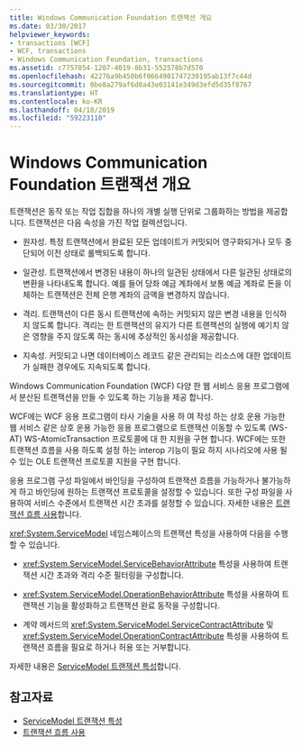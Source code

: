 ```yaml
---
title: Windows Communication Foundation 트랜잭션 개요
ms.date: 03/30/2017
helpviewer_keywords:
- transactions [WCF]
- WCF, transactions
- Windows Communication Foundation, transactions
ms.assetid: c7757854-1207-4019-8b31-552578b7d570
ms.openlocfilehash: 42276a9b450b6f0664901747239195ab13f7c44d
ms.sourcegitcommit: 0be8a279af6d8a43e03141e349d3efd5d35f8767
ms.translationtype: HT
ms.contentlocale: ko-KR
ms.lasthandoff: 04/18/2019
ms.locfileid: "59223110"
---
```

# <a name="windows-communication-foundation-transactions-overview"></a>Windows Communication Foundation 트랜잭션 개요
트랜잭션은 동작 또는 작업 집합을 하나의 개별 실행 단위로 그룹화하는 방법을 제공합니다. 트랜잭션은 다음 속성을 가진 작업 컬렉션입니다.  
  
-   원자성. 특정 트랜잭션에서 완료된 모든 업데이트가 커밋되어 영구화되거나 모두 중단되어 이전 상태로 롤백되도록 합니다.  
  
-   일관성. 트랜잭션에서 변경된 내용이 하나의 일관된 상태에서 다른 일관된 상태로의 변환을 나타내도록 합니다. 예를 들어 당좌 예금 계좌에서 보통 예금 계좌로 돈을 이체하는 트랜잭션은 전체 은행 계좌의 금액을 변경하지 않습니다.  
  
-   격리. 트랜잭션이 다른 동시 트랜잭션에 속하는 커밋되지 않은 변경 내용을 인식하지 않도록 합니다. 격리는 한 트랜잭션의 유지가 다른 트랜잭션의 실행에 예기치 않은 영향을 주지 않도록 하는 동시에 추상적인 동시성을 제공합니다.  
  
-   지속성. 커밋되고 나면 데이터베이스 레코드 같은 관리되는 리소스에 대한 업데이트가 실패한 경우에도 지속되도록 합니다.  
  
 Windows Communication Foundation (WCF) 다양 한 웹 서비스 응용 프로그램에서 분산된 트랜잭션을 만들 수 있도록 하는 기능을 제공 합니다.  
  
 WCF에는 WCF 응용 프로그램이 타사 기술을 사용 하 여 작성 하는 상호 운용 가능한 웹 서비스 같은 상호 운용 가능한 응용 프로그램으로 트랜잭션 이동할 수 있도록 (WS-AT) WS-AtomicTransaction 프로토콜에 대 한 지원을 구현 합니다. WCF에는 또한 트랜잭션 흐름을 사용 하도록 설정 하는 interop 기능이 필요 하지 시나리오에 사용 될 수 있는 OLE 트랜잭션 프로토콜 지원을 구현 합니다.  
  
 응용 프로그램 구성 파일에서 바인딩을 구성하여 트랜잭션 흐름을 가능하거나 불가능하게 하고 바인딩에 원하는 트랜잭션 프로토콜을 설정할 수 있습니다. 또한 구성 파일을 사용하여 서비스 수준에서 트랜잭션 시간 초과를 설정할 수 있습니다. 자세한 내용은 [트랜잭션 흐름 사용](../../../../docs/framework/wcf/feature-details/enabling-transaction-flow.md)합니다.  
  
 <xref:System.ServiceModel> 네임스페이스의 트랜잭션 특성을 사용하여 다음을 수행할 수 있습니다.  
  
-   <xref:System.ServiceModel.ServiceBehaviorAttribute> 특성을 사용하여 트랜잭션 시간 초과와 격리 수준 필터링을 구성합니다.  
  
-   <xref:System.ServiceModel.OperationBehaviorAttribute> 특성을 사용하여 트랜잭션 기능을 활성화하고 트랜잭션 완료 동작을 구성합니다.  
  
-   계약 메서드의 <xref:System.ServiceModel.ServiceContractAttribute> 및 <xref:System.ServiceModel.OperationContractAttribute> 특성을 사용하여 트랜잭션 흐름을 필요로 하거나 허용 또는 거부합니다.  
  
 자세한 내용은 [ServiceModel 트랜잭션 특성](../../../../docs/framework/wcf/feature-details/servicemodel-transaction-attributes.md)합니다.  
  
## <a name="see-also"></a>참고자료

- [ServiceModel 트랜잭션 특성](../../../../docs/framework/wcf/feature-details/servicemodel-transaction-attributes.md)
- [트랜잭션 흐름 사용](../../../../docs/framework/wcf/feature-details/enabling-transaction-flow.md)
